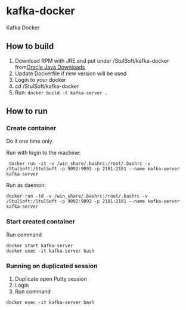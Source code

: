 # kafka-docker
Kafka Docker

## How to build
1. Download RPM with JRE and put under /StulSoft/kafka-docker from[Oracle Java Downloads](http://www.oracle.com/technetwork/java/javase/downloads/index.html)
1. Update Dockerfile if new version will be used
1. Login to your docker
1. cd /StulSoft/kafka-docker
1. Run: ```docker build -t kafka-server .```

## How to run
### Create container
Do it one time only.

Run with login to the machine:
```
 docker run -it -v /win_share/.bashrc:/root/.bashrc -v /StulSoft:/StulSoft -p 9092:9092 -p 2181:2181 --name kafka-server kafka-server
```
Run as daemon:
```
docker run -td -v /win_share/.bashrc:/root/.bashrc -v /StulSoft:/StulSoft -p 9092:9092 -p 2181:2181 --name kafka-server kafka-server
```
### Start created container
Run command
```
docker start kafka-server
docker exec -it kafka-server bash
```
### Running on duplicated session
1. Duplicate open Putty session
1. Login
1. Run command
```
docker exec -it kafka-server bash
```